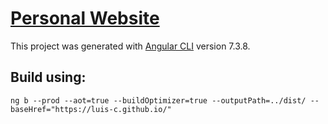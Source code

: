 # [Personal Website](https://luis-c.github.io)

This project was generated with [Angular CLI](https://github.com/angular/angular-cli) version 7.3.8.

## Build using:

`ng b --prod --aot=true --buildOptimizer=true --outputPath=../dist/ --baseHref="https://luis-c.github.io/"`